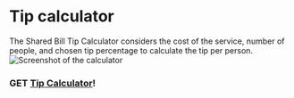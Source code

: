 # Tip calculator
The Shared Bill Tip Calculator considers the cost of the service, number of people, and chosen tip percentage to calculate the tip per person.
![Screenshot of the calculator](https://github.com/vynmetropolia/tipCalculator/blob/master/tipCalculator.png)

### GET [Tip Calculator](http://users.metropolia.fi/~vyn/vyn_project/tip-calculator/)!

